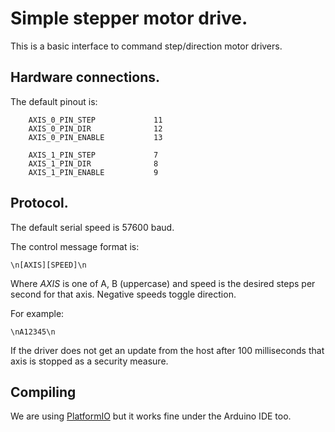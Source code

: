# Simple stepper motor drive.

This is a basic interface to command step/direction motor drivers.

## Hardware connections.

The default pinout is:

```
    AXIS_0_PIN_STEP             11
    AXIS_0_PIN_DIR              12
    AXIS_0_PIN_ENABLE           13

    AXIS_1_PIN_STEP             7
    AXIS_1_PIN_DIR              8
    AXIS_1_PIN_ENABLE           9
```

## Protocol.

The default serial speed is 57600 baud. 

The control message format is:

```
\n[AXIS][SPEED]\n
```

Where *AXIS* is one of A, B (uppercase) and speed is the desired steps per second for that axis.
Negative speeds toggle direction.

For example:

```
\nA12345\n
```

If the driver does not get an update from the host after 100 milliseconds that axis is stopped as a security measure.

## Compiling

We are using [PlatformIO](http://platformio.org/) but it works fine under the Arduino IDE too.
